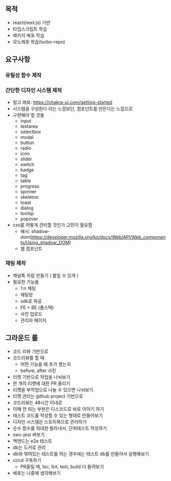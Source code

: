 ## 목적

- react(next.js) 기반
- 타입스크립트 학습
- 패키지 배포 학습
- 모노레포 학습(turbo-repo)

## 요구사항

### 유틸성 함수 제작

### 간단한 디자인 시스템 제작

- 참고 레포: https://chakra-ui.com/getting-started
- 시스템을 구성한다 라는 느낌보단, 컴포넌트를 만든다는 느낌으로
- 구현해야 할 것들
    - input
    - textarea
    - selectbox
    - modal
    - button
    - radio
    - icon
    - slider
    - switch
    - badge
    - tag
    - table
    - progress
    - spinner
    - skeleton
    - toast
    - dialog
    - tooltip
    - popover
- css를 어떻게 관리할 것인가 고민이 필요함
    - 예시: shadow-dom(https://developer.mozilla.org/ko/docs/Web/API/Web_components/Using_shadow_DOM)
    - 웹 컴포넌트

### 채팅 제작

- 채널톡 처럼 만들기 ( 붙일 수 있게 )
- 필요한 기능들
    - 1:n 채팅
    - 채팅방
    - sdk로 제공
    - FE + BE (풀스택)
    - 사진 업로드
    - 관리자 페이지

## 그라운드 룰

- 코드 리뷰 기반으로
- 코드리뷰를 할 때
    - 어떤 기능을 왜 추가 했는지
    - before, after 사진
- 티켓 기반으로 작업을 나눠보기
- 한 개의 티켓에 대한 PR 올리기
- 티켓을 부작업으로 나눌 수 있으면 나눠보기
- 티켓 관리는 github project 기반으로
- 코드리뷰는 48시간 이내로
- 이해 안 되는 부분은 디스코드로 바로 이야기 하기
- 테스트 코드를 작성할 수 있는 형태로 만들어보기
- 디자인 시스템은 스토리북으로 관리하기
- 순수 함수를 최대한 발라내서, 단위테스트 작성하기
- swc-jest 써보기
- 백엔드는 e2e 테스트
- db는 도커로 관리
- db와 엮여있는 테스트를 하는 경우에는 테스트 db를 만들어서 실행해보기
- ci/cd 구축하기
    - PR올릴 때, tsc, lint, test, build 다 돌려보기
- 배포는 나중에 생각해보기


